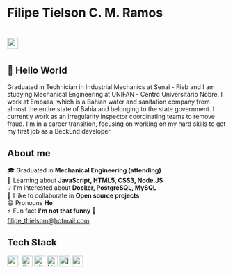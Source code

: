 # Filipe Tielson C. M. Ramos

# <a href="https://www.linkedin.com/in/https://www.linkedin.com/in/filipe-tielson-developer/" target="_blank"><img src="https://img.shields.io/badge/LinkedIn-0077B5?style=flat&logo=linkedin&logoColor=white" alt="LinkedIn Badge" height="25"></a>&nbsp;



## 👋 Hello World

Graduated in Technician in Industrial Mechanics at Senai - Fieb and I am studying Mechanical Engineering at UNIFAN - Centro Universitário Nobre.
I work at Embasa, which is a Bahian water and sanitation company from almost the entire state of Bahia and belonging to the state government. I currently work as an irregularity inspector coordinating teams to remove fraud.
I'm in a career transition, focusing on working on my hard skills to get my first job as a BeckEnd developer.


## About me

🎓&nbsp;Graduated in **Mechanical Engineering (attending)**
<br/>🌱&nbsp;Learning about  **JavaScript, HTML5, CSS3, Node.JS**
<br/>💡&nbsp;I'm interested about **Docker, PostgreSQL, MySQL**
<br/>🤝&nbsp;I like to collaborate in **Open source projects**
<br/>😄&nbsp;Pronouns **He**
<br/>⚡&nbsp;Fun fact **I'm not that funny 🙁**
<br/> [filipe_thielsom@hotmail.com](mailto:filipe_thielsom@hotmail.com)
<br/>

## Tech Stack

<img src="https://img.shields.io/badge/Css3-05122A?style=flat&logo=css3" alt="css3 Badge" height="25">&nbsp; <img src="https://img.shields.io/badge/Figma-05122A?style=flat&logo=figma" alt="figma Badge" height="25">&nbsp;<img src="https://img.shields.io/badge/Git-05122A?style=flat&logo=git" alt="git Badge" height="25">&nbsp;<img src="https://img.shields.io/badge/Html5-05122A?style=flat&logo=html5" alt="html5 Badge" height="25">&nbsp;<img src="https://img.shields.io/badge/Javascript-05122A?style=flat&logo=javascript" alt="javascript Badge" height="25">&nbsp;<img src="https://img.shields.io/badge/Nodejs-05122A?style=flat&logo=node.js" alt="nodejs Badge" height="25">&nbsp;


